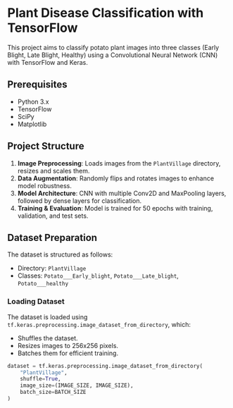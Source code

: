 # Plant Disease Classification with TensorFlow

This project aims to classify potato plant images into three classes (Early Blight, Late Blight, Healthy) using a Convolutional Neural Network (CNN) with TensorFlow and Keras.

## Prerequisites

- Python 3.x
- TensorFlow
- SciPy
- Matplotlib



## Project Structure

1. **Image Preprocessing**: Loads images from the `PlantVillage` directory, resizes and scales them.
2. **Data Augmentation**: Randomly flips and rotates images to enhance model robustness.
3. **Model Architecture**: CNN with multiple Conv2D and MaxPooling layers, followed by dense layers for classification.
4. **Training & Evaluation**: Model is trained for 50 epochs with training, validation, and test sets.

## Dataset Preparation

The dataset is structured as follows:

- Directory: `PlantVillage`
- Classes: `Potato___Early_blight`, `Potato___Late_blight`, `Potato___healthy`

### Loading Dataset

The dataset is loaded using `tf.keras.preprocessing.image_dataset_from_directory`, which:
- Shuffles the dataset.
- Resizes images to 256x256 pixels.
- Batches them for efficient training.

```python
dataset = tf.keras.preprocessing.image_dataset_from_directory(
    "PlantVillage",
    shuffle=True,
    image_size=(IMAGE_SIZE, IMAGE_SIZE),
    batch_size=BATCH_SIZE
)
